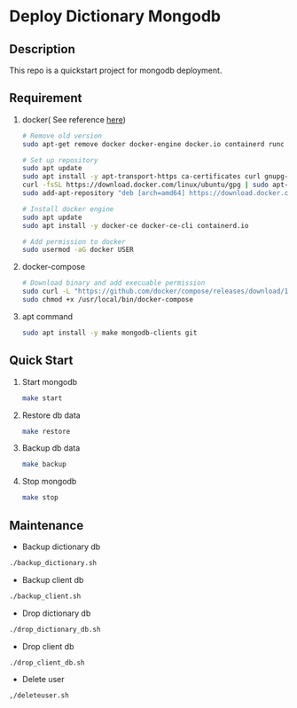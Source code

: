 # Deploy Dictionary Mongodb

## Description

This repo is a quickstart project for mongodb deployment.

## Requirement

1. docker( See reference [here](https://docs.docker.com/engine/install/ubuntu/))

    ```bash
    # Remove old version
    sudo apt-get remove docker docker-engine docker.io containerd runc

    # Set up repository
    sudo apt update
    sudo apt install -y apt-transport-https ca-certificates curl gnupg-agent software-properties-common
    curl -fsSL https://download.docker.com/linux/ubuntu/gpg | sudo apt-key add -
    sudo add-apt-repository "deb [arch=amd64] https://download.docker.com/linux/ubuntu $(lsb_release -cs) stable"

    # Install docker engine
    sudo apt update
    sudo apt install -y docker-ce docker-ce-cli containerd.io

    # Add permission to docker
    sudo usermod -aG docker USER
    ```

2. docker-compose

    ```bash
    # Download binary and add execuable permission
    sudo curl -L "https://github.com/docker/compose/releases/download/1.26.2/docker-compose-$(uname -s)-$(uname -m)" -o /usr/local/bin/docker-compose
    sudo chmod +x /usr/local/bin/docker-compose
    ```

3. apt command

    ```bash
    sudo apt install -y make mongodb-clients git
    ```

## Quick Start

1. Start mongodb

    ```bash
    make start
    ```

2. Restore db data

    ```bash
    make restore
    ```

3. Backup db data

    ```bash
    make backup
    ```

4. Stop mongodb

    ```bash
    make stop
    ```

## Maintenance

- Backup dictionary db

```bash
./backup_dictionary.sh
```

- Backup client db

```bash
./backup_client.sh
```

- Drop dictionary db

```bash
./drop_dictionary_db.sh
```

- Drop client db

```bash
./drop_client_db.sh
```

- Delete user

```bash
,/deleteuser.sh
```
